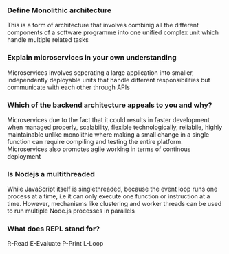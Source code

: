 ### Define Monolithic architecture
This is a form of architecture that involves combinig all the different components of a software programme into one unified complex unit which handle multiple related tasks

### Explain microservices in your own understanding
Microservices involves seperating a large application into smaller, independently deployable units that handle different responsibilities but communicate with each other through APIs

### Which of the backend architecture appeals to you and why?
Microservices due to the fact that it could results in faster development when managed properly, scalability,  flexible technologically, reliabile, highly maintainable unlike monolithic where making a small change in a single function can require compiling and testing the entire platform. Microservices also promotes agile working in terms of continous deployment

### Is Nodejs a multithreaded
While JavaScript itself is singlethreaded, because the event loop runs one process at a time, i.e it can only execute one function or instruction at a time. However, mechanisms like clustering and worker threads can be used to run multiple Node.js processes in parallels

### What does REPL stand for?
R-Read
E-Evaluate
P-Print
L-Loop
